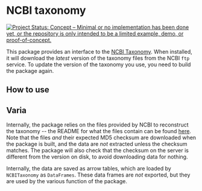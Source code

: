 # NCBI taxonomy

[![Project Status: Concept – Minimal or no implementation has been done yet, or the repository is only intended to be a limited example, demo, or proof-of-concept.](https://www.repostatus.org/badges/latest/concept.svg)](https://www.repostatus.org/#concept)

This package provides an interface to the [NCBI Taxonomy][ncbitax]. When
installed, it will download the *latest* version of the taxonomy files from the
NCBI `ftp` service. To update the version of the taxonomy you use, you need to
build the package again.

[ncbitax]: https://www.ncbi.nlm.nih.gov/taxonomy

## How to use

## Varia

Internally, the package relies on the files provided by NCBI to reconstruct the
taxonomy -- the README for what the files contain can be found [here][readme].
Note that the files *and* their expected MD5 checksum are downloaded when the
package is built, and the data are *not* extracted unless the checksum matches.
The package will also check that the checksum on the server is different from
the version on disk, to avoid downloading data for nothing.

[readme]: https://ftp.ncbi.nih.gov/pub/taxonomy/new_taxdump/taxdump_readme.txt

Internally, the data are saved as arrow tables, which are loaded by
`NCBITaxonomy` as `DataFrames`. These data frames are *not* exported, but they
are used by the various function of the package.